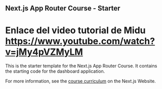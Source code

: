 ## Next.js App Router Course - Starter

# Enlace del video tutorial de Midu https://www.youtube.com/watch?v=jMy4pVZMyLM

This is the starter template for the Next.js App Router Course. It contains the starting code for the dashboard application.

For more information, see the [course curriculum](https://nextjs.org/learn) on the Next.js Website.
